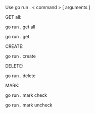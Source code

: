 Use 
go run . < command > [ arguments ]

GET all:

go run . get all

go run . get <id>

CREATE:

go run . create

DELETE:

go run . delete <id>

MARK:

go run . mark <id> check

go run . mark <id> uncheck
